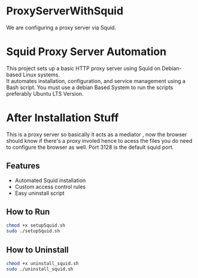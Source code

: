 # ProxyServerWithSquid
We are configuring a proxy server via Squid.

# Squid Proxy Server Automation

This project sets up a basic HTTP proxy server using Squid on Debian-based Linux systems.  
It automates installation, configuration, and service management using a Bash script.
You must use a debian Based System to run the scripts preferably Ubuntu LTS Version.


# After Installation Stuff 
This is a proxy server so basically it acts as a mediator , now the browser should know if there's a proxy involed hence to acess the files you do need to configure the browser as well.
Port 3128 is the default squid port.


## Features
- Automated Squid installation
- Custom access control rules
- Easy uninstall script


## How to Run
```bash
chmod +x setupSquid.sh
sudo ./setupSquid.sh
```

## How to Uninstall
``` bash
chmod +x uninstall_squid.sh
sudo ./uninstall_squid.sh
```
